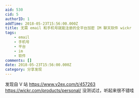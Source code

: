 ```yaml
---
aid: 530
cid: 5
authorID: 1
addTime: 2018-05-23T15:56:00.000Z
title: 无需 email 和手机号就能注册的全平台加密 IM 聊天软件 wickr
tags:
    - email
    - 手机号
    - 平台
    - im
    - 软件
comments: []
date: 2018-05-23T15:56:00.000Z
category: 分享发现
---
```


发现自 V 站 https://www.v2ex.com/t/457263 https://wickr.com/products/personal/ 没测试过，听起来很不错哇
